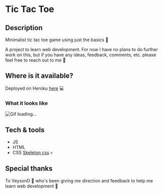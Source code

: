 # Tic Tac Toe
## Description
Minimalist tic tac toe game using just the basics 🔨

A project to learn web development. For now I have no plans to do further work on this, but if you have any ideas, feedback, comments, etc. please feel free to reach out to me 🙂

## Where is it available?
Deployed on Heroku [here](https://vanilla-js-tictactoe-game.herokuapp.com/) 💻

### What it looks like
![Gif loading...](https://media.giphy.com/media/MePjkDcru0bbokQCD0/giphy.gif)

## Tech & tools
- JS
- HTML
- CSS [Skeleton css](http://getskeleton.com/) 💀

## Special thanks
To VeysonD 🙌 who's been giving me direction and feedback to help me learn web development 🙂